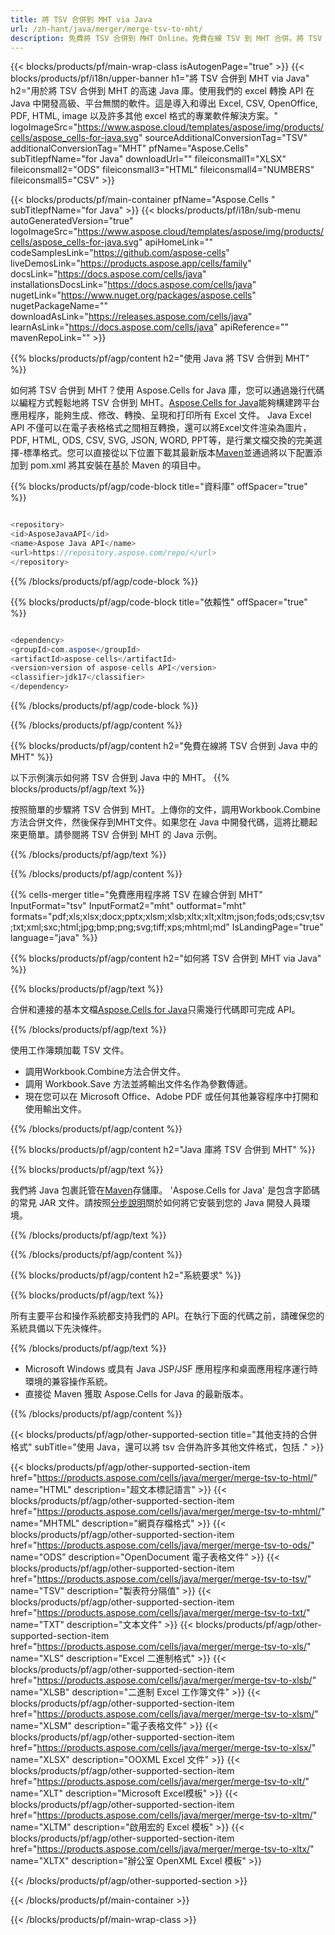 ```yaml
---
title: 將 TSV 合併到 MHT via Java
url: /zh-hant/java/merger/merge-tsv-to-mht/ 
description: 免費將 TSV 合併到 MHT Online。免費在線 TSV 到 MHT 合併。將 TSV 合併到 Word、Excel、PPTX、PDF、JPG、HTML、ODS、SVG、XPS 等。
---
```

{{< blocks/products/pf/main-wrap-class isAutogenPage="true" >}}
{{< blocks/products/pf/i18n/upper-banner h1="將 TSV 合併到 MHT via Java" h2="用於將 TSV 合併到 MHT 的高速 Java 庫。使用我們的 excel 轉換 API 在 Java 中開發高級、平台無關的軟件。這是導入和導出 Excel, CSV, OpenOffice, PDF, HTML, image 以及許多其他 excel 格式的專業軟件解決方案。" logoImageSrc="https://www.aspose.cloud/templates/aspose/img/products/cells/aspose_cells-for-java.svg" sourceAdditionalConversionTag="TSV" additionalConversionTag="MHT" pfName="Aspose.Cells" subTitlepfName="for Java" downloadUrl="" fileiconsmall1="XLSX" fileiconsmall2="ODS" fileiconsmall3="HTML" fileiconsmall4="NUMBERS" fileiconsmall5="CSV" >}}

{{< blocks/products/pf/main-container pfName="Aspose.Cells " subTitlepfName="for Java" >}}
{{< blocks/products/pf/i18n/sub-menu autoGeneratedVersion="true" logoImageSrc="https://www.aspose.cloud/templates/aspose/img/products/cells/aspose_cells-for-java.svg" apiHomeLink="" codeSamplesLink="https://github.com/aspose-cells" liveDemosLink="https://products.aspose.app/cells/family" docsLink="https://docs.aspose.com/cells/java" installationsDocsLink="https://docs.aspose.com/cells/java" nugetLink="https://www.nuget.org/packages/aspose.cells" nugetPackageName="" downloadAsLink="https://releases.aspose.com/cells/java" learnAsLink="https://docs.aspose.com/cells/java" apiReference="" mavenRepoLink="" >}}

{{% blocks/products/pf/agp/content h2="使用 Java 將 TSV 合併到 MHT" %}}

如何將 TSV 合併到 MHT？使用 Aspose.Cells for Java 庫，您可以通過幾行代碼以編程方式輕鬆地將 TSV 合併到 MHT。[Aspose.Cells for Java](https://products.aspose.com/cells/java)能夠構建跨平台應用程序，能夠生成、修改、轉換、呈現和打印所有 Excel 文件。 Java Excel API 不僅可以在電子表格格式之間相互轉換，還可以將Excel文件渲染為圖片，PDF, HTML, ODS, CSV, SVG, JSON, WORD, PPT等，是行業文檔交換的完美選擇-標準格式。您可以直接從以下位置下載其最新版本[Maven](https://repository.aspose.com/webapp/#/artifacts/browse/tree/General/repo/com/aspose/aspose-cells)並通過將以下配置添加到 pom.xml 將其安裝在基於 Maven 的項目中。

{{% blocks/products/pf/agp/code-block title="資料庫" offSpacer="true" %}}

```cs

<repository>
<id>AsposeJavaAPI</id>
<name>Aspose Java API</name>
<url>https://repository.aspose.com/repo/</url>
</repository>

```

{{% /blocks/products/pf/agp/code-block %}}

{{% blocks/products/pf/agp/code-block title="依賴性" offSpacer="true" %}}

```cs

<dependency>
<groupId>com.aspose</groupId>
<artifactId>aspose-cells</artifactId>
<version>version of aspose-cells API</version>
<classifier>jdk17</classifier>
</dependency>

```

{{% /blocks/products/pf/agp/code-block %}}

{{% /blocks/products/pf/agp/content %}}

{{% blocks/products/pf/agp/content h2="免費在線將 TSV 合併到 Java 中的 MHT" %}}

以下示例演示如何將 TSV 合併到 Java 中的 MHT。
{{% blocks/products/pf/agp/text %}}

按照簡單的步驟將 TSV 合併到 MHT。上傳你的文件，調用Workbook.Combine方法合併文件，然後保存到MHT文件。如果您在 Java 中開發代碼，這將比聽起來更簡單。請參閱將 TSV 合併到 MHT 的 Java 示例。

{{% /blocks/products/pf/agp/text %}}

{{% /blocks/products/pf/agp/content %}}

{{% cells-merger title="免費應用程序將 TSV 在線合併到 MHT" InputFormat="tsv" InputFormat2="mht" outformat="mht" formats="pdf;xls;xlsx;docx;pptx;xlsm;xlsb;xltx;xlt;xltm;json;fods;ods;csv;tsv;txt;xml;sxc;html;jpg;bmp;png;svg;tiff;xps;mhtml;md" IsLandingPage="true" language="java" %}}

{{% blocks/products/pf/agp/content h2="如何將 TSV 合併到 MHT via Java" %}}

{{% blocks/products/pf/agp/text %}}

合併和連接的基本文檔[Aspose.Cells for Java](https://products.aspose.com/cells/java)只需幾行代碼即可完成 API。

{{% /blocks/products/pf/agp/text %}}

使用工作簿類加載 TSV 文件。
+ 調用Workbook.Combine方法合併文件。
+ 調用 Workbook.Save 方法並將輸出文件名作為參數傳遞。
+ 現在您可以在 Microsoft Office、Adobe PDF 或任何其他兼容程序中打開和使用輸出文件。

{{% /blocks/products/pf/agp/content %}}

{{% blocks/products/pf/agp/content h2="Java 庫將 TSV 合併到 MHT" %}}

{{% blocks/products/pf/agp/text %}}

我們將 Java 包裹託管在[Maven](https://repository.aspose.com/webapp/#/artifacts/browse/tree/General/repo/com/aspose/aspose-cells)存儲庫。 'Aspose.Cells for Java' 是包含字節碼的常見 JAR 文件。請按照[分步說明](https://docs.aspose.com/cells/java/installation/)關於如何將它安裝到您的 Java 開發人員環境。

{{% /blocks/products/pf/agp/text %}}

{{% /blocks/products/pf/agp/content %}}

 
{{% blocks/products/pf/agp/content h2="系統要求" %}}

{{% blocks/products/pf/agp/text %}}

所有主要平台和操作系統都支持我們的 API。在執行下面的代碼之前，請確保您的系統具備以下先決條件。

{{% /blocks/products/pf/agp/text %}}

- Microsoft Windows 或具有 Java JSP/JSF 應用程序和桌面應用程序運行時環境的兼容操作系統。
- 直接從 Maven 獲取 Aspose.Cells for Java 的最新版本。


{{% /blocks/products/pf/agp/content %}}


{{< blocks/products/pf/agp/other-supported-section title="其他支持的合併格式" subTitle="使用 Java，還可以將 tsv 合併為許多其他文件格式，包括 ." >}}

{{< blocks/products/pf/agp/other-supported-section-item href="https://products.aspose.com/cells/java/merger/merge-tsv-to-html/" name="HTML" description="超文本標記語言" >}}
{{< blocks/products/pf/agp/other-supported-section-item href="https://products.aspose.com/cells/java/merger/merge-tsv-to-mhtml/" name="MHTML" description="網頁存檔格式" >}}
{{< blocks/products/pf/agp/other-supported-section-item href="https://products.aspose.com/cells/java/merger/merge-tsv-to-ods/" name="ODS" description="OpenDocument 電子表格文件" >}}
{{< blocks/products/pf/agp/other-supported-section-item href="https://products.aspose.com/cells/java/merger/merge-tsv-to-tsv/" name="TSV" description="製表符分隔值" >}}
{{< blocks/products/pf/agp/other-supported-section-item href="https://products.aspose.com/cells/java/merger/merge-tsv-to-txt/" name="TXT" description="文本文件" >}}
{{< blocks/products/pf/agp/other-supported-section-item href="https://products.aspose.com/cells/java/merger/merge-tsv-to-xls/" name="XLS" description="Excel 二進制格式" >}}
{{< blocks/products/pf/agp/other-supported-section-item href="https://products.aspose.com/cells/java/merger/merge-tsv-to-xlsb/" name="XLSB" description="二進制 Excel 工作簿文件" >}}
{{< blocks/products/pf/agp/other-supported-section-item href="https://products.aspose.com/cells/java/merger/merge-tsv-to-xlsm/" name="XLSM" description="電子表格文件" >}}
{{< blocks/products/pf/agp/other-supported-section-item href="https://products.aspose.com/cells/java/merger/merge-tsv-to-xlsx/" name="XLSX" description="OOXML Excel 文件" >}}
{{< blocks/products/pf/agp/other-supported-section-item href="https://products.aspose.com/cells/java/merger/merge-tsv-to-xlt/" name="XLT" description="Microsoft Excel模板" >}}
{{< blocks/products/pf/agp/other-supported-section-item href="https://products.aspose.com/cells/java/merger/merge-tsv-to-xltm/" name="XLTM" description="啟用宏的 Excel 模板" >}}
{{< blocks/products/pf/agp/other-supported-section-item href="https://products.aspose.com/cells/java/merger/merge-tsv-to-xltx/" name="XLTX" description="辦公室 OpenXML Excel 模板" >}}

{{< /blocks/products/pf/agp/other-supported-section >}}

{{< /blocks/products/pf/main-container >}}
    
{{< /blocks/products/pf/main-wrap-class >}}
